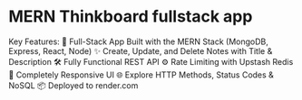 # MERN Thinkboard fullstack app

Key Features:
🧱 Full-Stack App Built with the MERN Stack (MongoDB, Express, React, Node)
✨ Create, Update, and Delete Notes with Title & Description
🛠️ Fully Functional REST API
⚙️ Rate Limiting with Upstash Redis
🚀 Completely Responsive UI
🌐 Explore HTTP Methods, Status Codes & NoSQL
📦 Deployed to render.com
